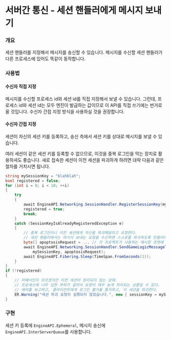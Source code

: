 # 서버간 통신 - 세션 핸들러에게 메시지 보내기

### 개요
세션 핸들러를 지정해서 메시지를 송신할 수 있습니다.
메시지를 수신할 세션 핸들러가 다른 프로세스에 있어도 똑같이 동작합니다.

### 사용법
#### 수신자 직접 지정
메시지를 수신할 프로세스 id와 세션 id를 직접 지정해서 보낼 수 있습니다.
그런데, 프로세스 id와 세션 id는 모두 엔진이 발급하는 값이므로 이 API를 직접 쓰기에는 번거로울 것입니다.
수신자 간접 지정 방식을 사용하실 것을 권장합니다.

#### 수신자 간접 지정
세션이 자신의 세션 키를 등록하고, 송신 측에서 세션 키를 상대로 메시지를 보낼 수 있습니다.

여러 세션이 같은 세션 키를 등록할 수 없으므로, 이것을 중복 로그인을 막는 장치로 활용하셔도 좋습니다. 새로 접속한 세션이 이전 세션을 파괴하게 하려면 대략 다음과 같은 절차를 거치시면 됩니다.

```csharp
string mySessionKey = "blahblah";
bool registered = false;
for (int i = 0; i < 10; ++i)
{
    try
    {
        await EngineAPI.Networking.SessionHandler.RegisterSessionKey(mySessionKey);
        registered = true;
        break;
    }
    catch (SessionKeyIsAlreadyRegisteredException e)
    {
        // 중복 로그인이니 이전 세션에게 자신을 파괴해달라고 요청한다.
        // 세션 핸들러에서는 여기서 보내는 요청을 수신하면 스스로를 파괴하도록 만들어야 한다.
        byte[] apoptosisRequest = ... // 각 프로젝트가 사용하는 메시징 포맷에 따라 다름
        await EngineAPI.Networking.SessionHandler.SendGameLogicMessageToServer(
            mySessionKey, apoptosisRequest);
        await EngineAPI.Fibering.Sleep(TimeSpan.FromSeconds(1));
    }
}
if (!registered)
{
    // 어째서인지 모르겠지만 이전 세션이 정리되지 않는 상태.
    // 프로세스에 너무 심한 부하가 걸려서 요청이 매우 늦게 처리되는 상황일 수 있다.
    // 에러를 보고하고, 클라이언트에게 로그인 불가를 통지하고, 이 세션을 파괴한다.
    ER.Warning("세션 파괴 요청이 실행되지 않았습니다.", new { sessionKey = mySessionKey });
}
```

### 구현
세션 키 등록에 `EngineAPI.Ephemeral`, 메시지 송신에 `EngineAPI.InterServerQueue`를 사용합니다.